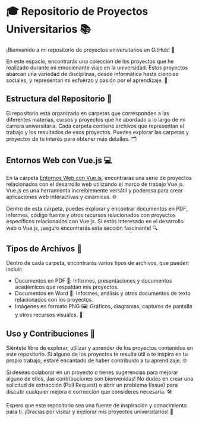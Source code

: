 # 🎓 Repositorio de Proyectos Universitarios 📚

¡Bienvenido a mi repositorio de proyectos universitarios en GitHub! 🚀

En este espacio, encontrarás una colección de los proyectos que he realizado durante mi emocionante viaje en la universidad. Estos proyectos abarcan una variedad de disciplinas, desde informática hasta ciencias sociales, y representan mi esfuerzo y pasión por el aprendizaje. 🎉

## Estructura del Repositorio 📂

El repositorio está organizado en carpetas que corresponden a las diferentes materias, cursos y proyectos que he abordado a lo largo de mi carrera universitaria. Cada carpeta contiene archivos que representan el trabajo y los resultados de esos proyectos. Puedes explorar las carpetas y proyectos de tu interés para obtener más detalles. 🗂️

## Entornos Web con Vue.js 💻

En la carpeta [Entornos Web con Vue.js](https://github.com/Djacamo01/Trabajos-Universidad/tree/main/Entornos%20WEb%20con%20Vue.js), encontrarás una serie de proyectos relacionados con el desarrollo web utilizando el marco de trabajo Vue.js. Vue.js es una herramienta increíblemente versátil y poderosa para crear aplicaciones web interactivas y dinámicas. 🌐

Dentro de esta carpeta, puedes explorar y encontrar documentos en PDF, informes, código fuente y otros recursos relacionados con proyectos específicos relacionados con Vue.js. Si estás interesado en el desarrollo web o Vue.js, ¡seguro encontrarás esta sección fascinante! 🔍

## Tipos de Archivos 📄

Dentro de cada carpeta, encontrarás varios tipos de archivos, que pueden incluir:

- Documentos en PDF 📰: Informes, presentaciones y documentos académicos que respaldan mis proyectos.
- Documentos en Word 📝: Informes, análisis y otros documentos de texto relacionados con los proyectos.
- Imágenes en formato PNG 🖼️: Gráficos, diagramas, capturas de pantalla y otros recursos visuales. 📸

## Uso y Contribuciones 🤝

Siéntete libre de explorar, utilizar y aprender de los proyectos contenidos en este repositorio. Si alguno de los proyectos te resulta útil o te inspira en tu propio trabajo, estaré encantado de haber contribuido a tu aprendizaje. 🤓

Si deseas colaborar en un proyecto o tienes sugerencias para mejorar alguno de ellos, ¡las contribuciones son bienvenidas! No dudes en crear una solicitud de extracción (Pull Request) o abrir un problema (Issue) para discutir cualquier mejora o corrección que consideres necesaria. 🛠️

Espero que este repositorio sea una fuente de inspiración y conocimiento para ti. ¡Gracias por visitar y explorar mis proyectos universitarios! 🙌
